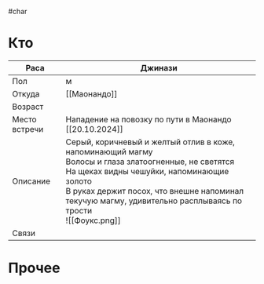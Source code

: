 #char 
# Кто

| Раса          | Джинази                                                                                                                                                                                                                                                                   |
| ------------- | ------------------------------------------------------------------------------------------------------------------------------------------------------------------------------------------------------------------------------------------------------------------------- |
| Пол           | м                                                                                                                                                                                                                                                                         |
| Откуда        | [[Маонандо]]                                                                                                                                                                                                                                                              |
| Возраст       |                                                                                                                                                                                                                                                                           |
| Место встречи | Нападение на повозку по пути в Маонандо [[20.10.2024]]                                                                                                                                                                                                                    |
| Описание      | Серый, коричневый и желтый отлив в коже, напоминающий магму <br>Волосы и глаза златоогненные, не светятся<br>На щеках видны чешуйки, напоминающие золото<br>В руках держит посох, что внешне напоминал текучую магму, удивительно расплываясь по трости<br>![[Фоукс.png]] |
| Связи         |                                                                                                                                                                                                                                                                           |
# Прочее
